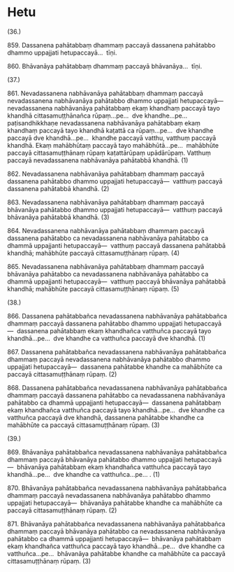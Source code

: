 

# Hetu






(36.)

859\. Dassanena pahātabbaṃ dhammaṃ paccayā dassanena pahātabbo dhammo uppajjati hetupaccayā…  tīṇi.

860\. Bhāvanāya pahātabbaṃ dhammaṃ paccayā bhāvanāya…  tīṇi.

(37.)

861\. Nevadassanena nabhāvanāya pahātabbaṃ dhammaṃ paccayā nevadassanena nabhāvanāya pahātabbo dhammo uppajjati hetupaccayā—  nevadassanena nabhāvanāya pahātabbaṃ ekaṃ khandhaṃ paccayā tayo khandhā cittasamuṭṭhānañca rūpaṃ…pe…  dve khandhe…pe…  paṭisandhikkhaṇe nevadassanena nabhāvanāya pahātabbaṃ ekaṃ khandhaṃ paccayā tayo khandhā kaṭattā ca rūpaṃ…pe…  dve khandhe paccayā dve khandhā…pe…  khandhe paccayā vatthu, vatthuṃ paccayā khandhā. Ekaṃ mahābhūtaṃ paccayā tayo mahābhūtā…pe…  mahābhūte paccayā cittasamuṭṭhānaṃ rūpaṃ kaṭattārūpaṃ upādārūpaṃ. Vatthuṃ paccayā nevadassanena nabhāvanāya pahātabbā khandhā. (1)

862\. Nevadassanena nabhāvanāya pahātabbaṃ dhammaṃ paccayā dassanena pahātabbo dhammo uppajjati hetupaccayā—  vatthuṃ paccayā dassanena pahātabbā khandhā. (2)

863\. Nevadassanena nabhāvanāya pahātabbaṃ dhammaṃ paccayā bhāvanāya pahātabbo dhammo uppajjati hetupaccayā—  vatthuṃ paccayā bhāvanāya pahātabbā khandhā. (3)

864\. Nevadassanena nabhāvanāya pahātabbaṃ dhammaṃ paccayā dassanena pahātabbo ca nevadassanena nabhāvanāya pahātabbo ca dhammā uppajjanti hetupaccayā—  vatthuṃ paccayā dassanena pahātabbā khandhā; mahābhūte paccayā cittasamuṭṭhānaṃ rūpaṃ. (4)

865\. Nevadassanena nabhāvanāya pahātabbaṃ dhammaṃ paccayā bhāvanāya pahātabbo ca nevadassanena nabhāvanāya pahātabbo ca dhammā uppajjanti hetupaccayā—  vatthuṃ paccayā bhāvanāya pahātabbā khandhā; mahābhūte paccayā cittasamuṭṭhānaṃ rūpaṃ. (5)

(38.)

866\. Dassanena pahātabbañca nevadassanena nabhāvanāya pahātabbañca dhammaṃ paccayā dassanena pahātabbo dhammo uppajjati hetupaccayā—  dassanena pahātabbaṃ ekaṃ khandhañca vatthuñca paccayā tayo khandhā…pe…  dve khandhe ca vatthuñca paccayā dve khandhā. (1)

867\. Dassanena pahātabbañca nevadassanena nabhāvanāya pahātabbañca dhammaṃ paccayā nevadassanena nabhāvanāya pahātabbo dhammo uppajjati hetupaccayā—  dassanena pahātabbe khandhe ca mahābhūte ca paccayā cittasamuṭṭhānaṃ rūpaṃ. (2)

868\. Dassanena pahātabbañca nevadassanena nabhāvanāya pahātabbañca dhammaṃ paccayā dassanena pahātabbo ca nevadassanena nabhāvanāya pahātabbo ca dhammā uppajjanti hetupaccayā—  dassanena pahātabbaṃ ekaṃ khandhañca vatthuñca paccayā tayo khandhā…pe…  dve khandhe ca vatthuñca paccayā dve khandhā, dassanena pahātabbe khandhe ca mahābhūte ca paccayā cittasamuṭṭhānaṃ rūpaṃ. (3)

(39.)

869\. Bhāvanāya pahātabbañca nevadassanena nabhāvanāya pahātabbañca dhammaṃ paccayā bhāvanāya pahātabbo dhammo uppajjati hetupaccayā—  bhāvanāya pahātabbaṃ ekaṃ khandhañca vatthuñca paccayā tayo khandhā…pe…  dve khandhe ca vatthuñca…pe… . (1)

870\. Bhāvanāya pahātabbañca nevadassanena nabhāvanāya pahātabbañca dhammaṃ paccayā nevadassanena nabhāvanāya pahātabbo dhammo uppajjati hetupaccayā—  bhāvanāya pahātabbe khandhe ca mahābhūte ca paccayā cittasamuṭṭhānaṃ rūpaṃ. (2)

871\. Bhāvanāya pahātabbañca nevadassanena nabhāvanāya pahātabbañca dhammaṃ paccayā bhāvanāya pahātabbo ca nevadassanena nabhāvanāya pahātabbo ca dhammā uppajjanti hetupaccayā—  bhāvanāya pahātabbaṃ ekaṃ khandhañca vatthuñca paccayā tayo khandhā…pe…  dve khandhe ca vatthuñca…pe…  bhāvanāya pahātabbe khandhe ca mahābhūte ca paccayā cittasamuṭṭhānaṃ rūpaṃ. (3)



